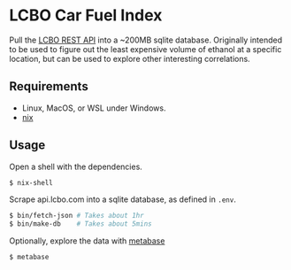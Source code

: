 # LCBO Car Fuel Index

Pull the [LCBO REST API](https://api.lcbo.com) into a ~200MB sqlite database. Originally intended to be used to figure out the least expensive volume of ethanol at a specific location, but can be used to explore other interesting correlations.

## Requirements

- Linux, MacOS, or WSL under Windows.
- [nix](https://nixos.org/download.html)

## Usage

Open a shell with the dependencies.

```sh
$ nix-shell
```

Scrape api.lcbo.com into a sqlite database, as defined in `.env`.

```sh
$ bin/fetch-json # Takes about 1hr
$ bin/make-db    # Takes about 5mins
```

Optionally, explore the data with [metabase](https://metabase.com)

```sh
$ metabase
```
